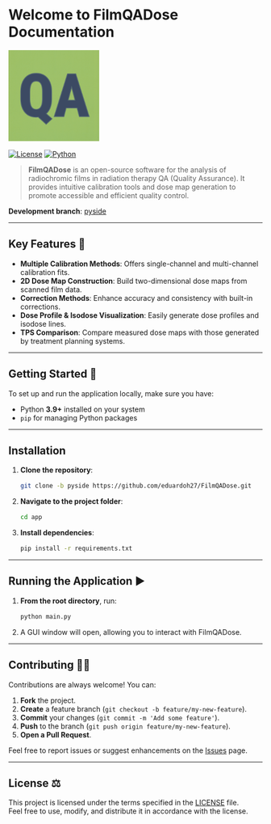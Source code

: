 # Welcome to FilmQADose Documentation

<p align="left">
  <img src="assets/logo.svg" alt="FilmQADose Logo" width="180" />
</p>

[![License](https://img.shields.io/badge/License-MIT-blue.svg)](LICENSE)
[![Python](https://img.shields.io/badge/Python-3.9%2B-blue.svg)](#prerequisites)

> **FilmQADose** is an open-source software for the analysis of radiochromic films in radiation therapy QA (Quality Assurance). It provides intuitive calibration tools and dose map generation to promote accessible and efficient quality control.

**Development branch**: [pyside](https://github.com/eduardoh27/FilmQADose/tree/pyside)

---

## Key Features 🚀

- **Multiple Calibration Methods**: Offers single-channel and multi-channel calibration fits.
- **2D Dose Map Construction**: Build two-dimensional dose maps from scanned film data.
- **Correction Methods**: Enhance accuracy and consistency with built-in corrections.
- **Dose Profile & Isodose Visualization**: Easily generate dose profiles and isodose lines.
- **TPS Comparison**: Compare measured dose maps with those generated by treatment planning systems.

---

## Getting Started 🔧

To set up and run the application locally, make sure you have:

- Python **3.9+** installed on your system  
- `pip` for managing Python packages

---

## Installation

1. **Clone the repository**:
   ```bash
   git clone -b pyside https://github.com/eduardoh27/FilmQADose.git
   ```
2. **Navigate to the project folder**:
   ```bash
   cd app
   ```
3. **Install dependencies**:
   ```bash
   pip install -r requirements.txt
   ```

---

## Running the Application ▶️

1. **From the root directory**, run:
   ```bash
   python main.py
   ```
2. A GUI window will open, allowing you to interact with FilmQADose.

---

## Contributing 👨‍💻

Contributions are always welcome! You can:

1. **Fork** the project.
2. **Create** a feature branch (`git checkout -b feature/my-new-feature`).
3. **Commit** your changes (`git commit -m 'Add some feature'`).
4. **Push** to the branch (`git push origin feature/my-new-feature`).
5. **Open a Pull Request**.

Feel free to report issues or suggest enhancements on the [Issues](https://github.com/eduardoh27/FilmQADose/issues) page.

---

## License ⚖️

This project is licensed under the terms specified in the [LICENSE](LICENSE) file.  
Feel free to use, modify, and distribute it in accordance with the license.
